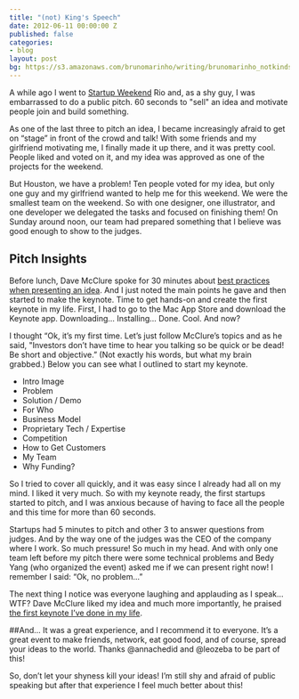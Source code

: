 ```yaml
---
title: "(not) King's Speech"
date: 2012-06-11 00:00:00 Z
published: false
categories:
- blog
layout: post
bg: https://s3.amazonaws.com/brunomarinho/writing/brunomarinho_notkindspeach%402x.jpg
---
```


A while ago I went to <a href="http://startupweekend.org/" target="_blank">Startup Weekend</a> Rio and, as a shy guy, I was embarrassed to do a public pitch. 60 seconds to "sell" an idea and motivate people join and build something.

As one of the last three to pitch an idea, I became increasingly afraid to get on “stage” in front of the crowd and talk! With some friends and my girlfriend motivating me, I finally made it up there, and it was pretty cool. People liked and voted on it, and my idea was approved as one of the projects for the weekend.

But Houston, we have a problem! Ten people voted for my idea, but only one guy and my girlfriend wanted to help me for this weekend. We were the smallest team on the weekend. So with one designer, one illustrator, and one developer we delegated the tasks and focused on finishing them! On Sunday around noon, our team had prepared something that I believe was good enough to show to the judges.

## Pitch Insights
Before lunch, Dave McClure spoke for 30 minutes about <a href="http://www.slideshare.net/dmc500hats/how-to-pitch-a-vc-sept-2010" target="_blank">best practices when presenting an idea</a>. And I just noted the main points he gave and then started to make the keynote. Time to get hands-on and create the first keynote in my life. First, I had to go to the Mac App Store and download the Keynote app. Downloading… Installing… Done. Cool. And now?

I thought “Ok, it’s my first time. Let’s just follow McClure’s topics and as he said,  "Investors don’t have time to hear you talking so be quick or be dead! Be short and objective.” (Not exactly his words, but what my brain grabbed.) Below you can see what I outlined to start my keynote.

* Intro Image
* Problem
* Solution / Demo
* For Who
* Business Model
* Proprietary Tech / Expertise
* Competition
* How to Get Customers
* My Team
* Why Funding?


So I tried to cover all quickly, and it was easy since I already had all on my mind. I liked it very much. So with my keynote ready, the first startups started to pitch, and I was anxious because of having to face all the people and this time for more than 60 seconds.

Startups had 5 minutes to pitch and other 3 to answer questions from judges. And by the way one of the judges was the CEO of the company where I work. So much pressure! So much in my head. And with only one team left before my pitch there were some technical problems and Bedy Yang (who organized the event) asked me if we can present right now! I remember I said: “Ok, no problem…” 

The next thing I notice was everyone laughing and applauding as I speak… WTF? Dave McClure liked my idea and much more importantly, he praised <a href="http://www.slideshare.net/brunoportnoy/onde-kh-where-to-poop-pitch-keynote-at-swrio" target="_blank">the first keynote I’ve done in my life</a>.

##And...
It was a great experience, and I recommend it to everyone. It’s a great event to make friends, network, eat good food, and of course, spread your ideas to the world. Thanks @annachedid and @leozeba to be part of this!

So, don’t let your shyness kill your ideas! I’m still shy and afraid of public speaking but after that experience I feel much better about this!